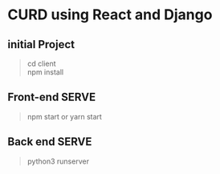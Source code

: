 # CURD using React and Django


## initial Project
> cd client <br>
> npm install

## Front-end SERVE
> npm start or yarn start

## Back end SERVE
> python3 runserver
